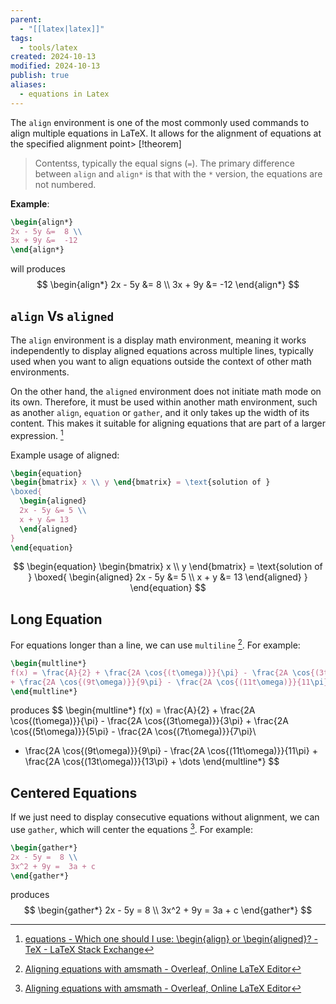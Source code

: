 ```yaml
---
parent:
  - "[[latex|latex]]"
tags:
  - tools/latex
created: 2024-10-13
modified: 2024-10-13
publish: true
aliases:
  - equations in Latex
---
```

The `align` environment is one of the most commonly used commands to align multiple equations in LaTeX. It allows for the alignment of equations at the specified alignment point> [!theorem]
> Contentss, typically the equal signs (`=`). The primary difference between `align` and `align*` is that with the `*` version, the equations are not numbered.

**Example**:
```latex
\begin{align*}
2x - 5y &=  8 \\
3x + 9y &=  -12
\end{align*}
```
will produces
$$
\begin{align*} 
2x - 5y &=  8 \\ 
3x + 9y &=  -12
\end{align*}
$$
## `align` Vs `aligned`
The `align` environment is a display math environment, meaning it works independently to display aligned equations across multiple lines, typically used when you want to align equations outside the context of other math environments.

On the other hand, the `aligned` environment does not initiate math mode on its own. Therefore, it must be used within another math environment, such as another `align`, `equation` or `gather`, and it only takes up the width of its content. This makes it suitable for aligning equations that are part of a larger expression. [^1]

Example usage of aligned:
```latex
\begin{equation}
\begin{bmatrix} x \\ y \end{bmatrix} = \text{solution of }
\boxed{
  \begin{aligned}
  2x - 5y &= 5 \\
  x + y &= 13
  \end{aligned}
}
\end{equation}
```
$$
\begin{equation}
\begin{bmatrix} x \\ y \end{bmatrix} = \text{solution of }
\boxed{
  \begin{aligned}
  2x - 5y &= 5 \\
  x + y &= 13
  \end{aligned}
}
\end{equation}
$$


## Long Equation
For equations longer than a line, we can use `multiline` [^2]. For example:
```latex
\begin{multline*}
f(x) = \frac{A}{2} + \frac{2A \cos{(t\omega)}}{\pi} - \frac{2A \cos{(3t\omega)}}{3\pi} + \frac{2A \cos{(5t\omega)}}{5\pi} - \frac{2A \cos{(7t\omega)}}{7\pi}\\
+ \frac{2A \cos{(9t\omega)}}{9\pi} - \frac{2A \cos{(11t\omega)}}{11\pi} + \frac{2A \cos{(13t\omega)}}{13\pi} + \dots
\end{multline*}
```
produces
$$
\begin{multline*}
f(x) = \frac{A}{2} + \frac{2A \cos{(t\omega)}}{\pi} - \frac{2A \cos{(3t\omega)}}{3\pi} + \frac{2A \cos{(5t\omega)}}{5\pi} - \frac{2A \cos{(7t\omega)}}{7\pi}\\
+ \frac{2A \cos{(9t\omega)}}{9\pi} - \frac{2A \cos{(11t\omega)}}{11\pi} + \frac{2A \cos{(13t\omega)}}{13\pi} + \dots
\end{multline*}
$$


## Centered Equations
If we just need to display consecutive equations without alignment, we can use `gather`, which will center the equations [^2]. For example:
```latex
\begin{gather*}
2x - 5y =  8 \\
3x^2 + 9y =  3a + c
\end{gather*}
```
produces
$$
\begin{gather*} 
2x - 5y =  8 \\ 
3x^2 + 9y =  3a + c
\end{gather*}
$$

[^1]: [equations - Which one should I use: \\begin{align} or \\begin{aligned}? - TeX - LaTeX Stack Exchange](https://tex.stackexchange.com/questions/8788/which-one-should-i-use-beginalign-or-beginaligned)
[^2]: [Aligning equations with amsmath - Overleaf, Online LaTeX Editor](https://www.overleaf.com/learn/latex/Aligning_equations_with_amsmath)